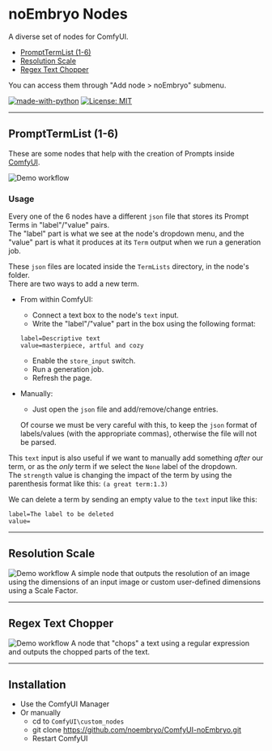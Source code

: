 # noEmbryo Nodes
A diverse set of nodes for ComfyUI.  
* [PromptTermList (1-6)](#PromptTermList)
* [Resolution Scale](#ResolutionScale)  
* [Regex Text Chopper](#RegexTextChopper)  

You can access them through "Add node > noEmbryo" submenu.  

[![made-with-python][Python]](https://www.python.org/)
[![License: MIT][MIT]](LICENSE)

---
## <a name="PromptTermList"></a>PromptTermList (1-6)
These are some nodes that help with the creation of Prompts inside [ComfyUI](https://github.com/comfyanonymous/ComfyUI).


![Demo workflow](https://raw.githubusercontent.com/noembryo/ComfyUI-noEmbryo/master/stuff/Screen2.png)

<!-- <p align="center">
  <a href="https://raw.githubusercontent.com/noembryo/ComfyUI-noEmbryo/master/stuff/Screen2.png">
<img src="https://raw.githubusercontent.com/noembryo/ComfyUI-noEmbryo/master/stuff/Screen2.png" height="180"></a>
</p> -->

### Usage
Every one of the 6 nodes have a different `json` file that stores its Prompt Terms in "label"/"value" pairs.  
The "label" part is what we see at the node's dropdown menu, and the "value" part is what it produces at its `Term` output when we run a generation job.  
  
These `json` files are located inside the `TermLists` directory, in the node's folder.  
There are two ways to add a new term.  
* From within ComfyUI:
  * Connect a text box to the node's `text` input.  
  * Write the "label"/"value" part in the box using the following format:  
  ```
  label=Descriptive text
  value=masterpiece, artful and cozy
  ```
  * Enable the `store_input` switch.  
  * Run a generation job.  
  * Refresh the page.  
* Manually:
  * Just open the `json` file and add/remove/change entries. 

  Of course we must be very careful with this, to keep the `json` format of labels/values (with the appropriate commas), otherwise the file will not be parsed.  

This `text` input is also useful if we want to manually add something *after* our term, or as the *only* term if we select the `None` label of the dropdown.  
The `strength` value is changing the impact of the term by using the parenthesis format like this: `(a great term:1.3)`  
  
We can delete a term by sending an empty value to the `text` input like this:
```
label=The label to be deleted
value=
```
---
## <a name="ResolutionScale"></a>Resolution Scale  
![Demo workflow](https://raw.githubusercontent.com/noembryo/ComfyUI-noEmbryo/master/stuff/res_scale1.png)
A simple node that outputs the resolution of an image using the dimensions of an input image or custom user-defined dimensions using a Scale Factor.  

---
## <a name="RegexTextChopper"></a>Regex Text Chopper  
![Demo workflow](https://raw.githubusercontent.com/noembryo/ComfyUI-noEmbryo/master/stuff/regex_text.png)
A node that "chops" a text using a regular expression and outputs the chopped parts of the text.  

---
## Installation
* Use the ComfyUI Manager
* Or manually
  * cd to `ComfyUI\custom_nodes`
  * git clone https://github.com/noembryo/ComfyUI-noEmbryo.git
  * Restart ComfyUI  


[Python]:https://img.shields.io/badge/Made%20with-Python-1f425f.svg
[MIT]:https://img.shields.io/badge/License-MIT-green.svg
